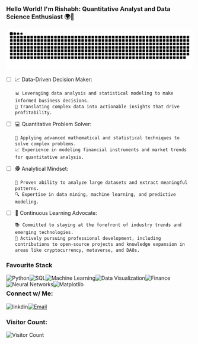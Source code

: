    ### Hello World! I'm Rishabh: Quantitative Analyst and Data Science Enthusiast 🌍👋

<img src="https://github.com/Platane/snk/raw/output/github-contribution-grid-snake.svg">

  - [ ] 📈 Data-Driven Decision Maker:
        
        📊 Leveraging data analysis and statistical modeling to make informed business decisions.                                               
        💼 Translating complex data into actionable insights that drive profitability.

- [ ] 💻 Quantitative Problem Solver:

      🧮 Applying advanced mathematical and statistical techniques to solve complex problems.
      📈 Experience in modeling financial instruments and market trends for quantitative analysis. 

- [ ] 🕵️ Analytical Mindset:

      🧐 Proven ability to analyze large datasets and extract meaningful patterns.
      🔍 Expertise in data mining, machine learning, and predictive modeling.

- [ ] 🚀 Continuous Learning Advocate:

      📚 Committed to staying at the forefront of industry trends and emerging technologies.
      🌱 Actively pursuing professional development, including contributions to open-source projects and knowledge expansion in areas like cryptocurrency, metaverse, and DAOs.

### Favourite Stack
<img align="left" alt="Python" src="https://img.shields.io/badge/Python-3776AB?style=for-the-badge&logo=python&logoColor=white" />
<img align="left" alt="SQL" src="https://img.shields.io/badge/SQL-4479A1?style=for-the-badge&logo=postgresql&logoColor=white" />
<img align="left" alt="Machine Learning" src="https://img.shields.io/badge/Machine%20Learning-FF6F61?style=for-the-badge" />
<img align="left" alt="Data Visualization" src="https://img.shields.io/badge/Data%20Visualization-FFD700?style=for-the-badge" />
<img align="left" alt="Finance" src="https://img.shields.io/badge/Finance-4A90E2?style=for-the-badge" />
<img align="left" alt="Neural Networks" src="https://img.shields.io/badge/Neural%20Networks-FF6F61?style=for-the-badge" />
<img align="left" alt="Matplotlib" src="https://img.shields.io/badge/Matplotlib-3776AB?style=for-the-badge&logo=python&logoColor=white" />
<br/>

### Connect w/ Me:

[<img align="left" alt="linkdin" src="https://img.shields.io/badge/LinkedIn-0077B5?style=for-the-badge&logo=linkedin&logoColor=white" />][linkedin]
[![Email](https://img.shields.io/badge/-gmail-%23D14836?style=for-the-badge&logo=Gmail&logoColor=white)](mailto:pandey.risha@northeastern.edu)

[linkedin]: https://www.linkedin.com/in/rishabhpandey37/

### Visitor Count:

![Visitor Count](https://profile-counter.glitch.me/itzRishabh/count.svg)
